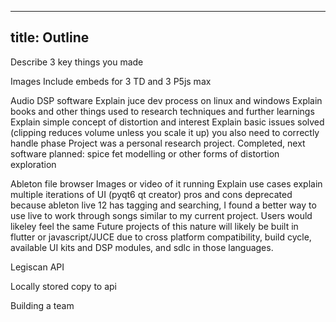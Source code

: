 
---
title: Outline
---

Describe 3 key things you made

Images
    Include embeds for 3 TD and 3 P5js max



Audio DSP software
    Explain juce dev process on linux and windows
    Explain books and other things used to research techniques and further learnings
    Explain simple concept of distortion and interest
    Explain basic issues solved (clipping reduces volume unless you scale it up) you also need to correctly handle phase
    Project was a personal research project. Completed, next software planned: spice fet modelling or other forms of distortion exploration

Ableton file browser
    Images or video of it running
    Explain use cases
    explain multiple iterations of UI (pyqt6 qt creator) pros and cons
    deprecated because ableton live 12 has tagging and searching, I found a better way to use live to work through songs similar to my current project. Users would likeley feel the same
    Future projects of this nature will likely be built in flutter or javascript/JUCE due to cross platform compatibility, build cycle, available UI kits and DSP modules, and sdlc in those languages.

Legiscan API

Locally stored copy to api

Building a team